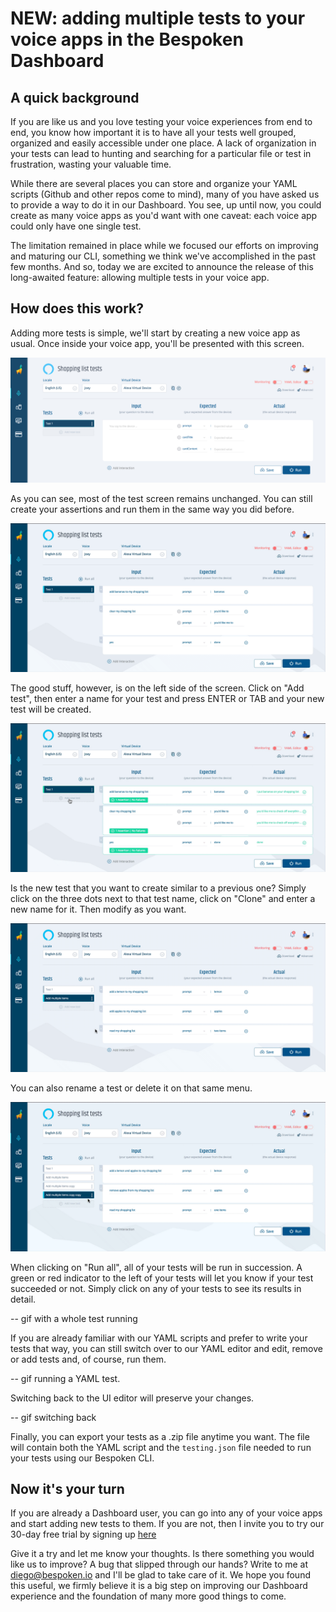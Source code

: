 # NEW: adding multiple tests to your voice apps in the Bespoken Dashboard

## A quick background
If you are like us and you love testing your voice experiences from end to end, you know how important it is to have all your tests well grouped, organized and easily accessible under one place. A lack of organization in your tests can lead to hunting and searching for a particular file or test in frustration, wasting your valuable time.

While there are several places you can store and organize your YAML scripts (Github and other repos come to mind), many of you have asked us to provide a way to do it in our Dashboard. You see, up until now, you could create as many voice apps as you'd want with one caveat: each voice app could only have one single test. 

The limitation remained in place while we focused our efforts on improving and maturing our CLI, something we think we've accomplished in the past few months. And so, today we are excited to announce the release of this long-awaited feature: allowing multiple tests in your voice app.

## How does this work?

Adding more tests is simple, we'll start by creating a new voice app as usual. Once inside your voice app, you'll be presented with this screen.

![Test screen](./images/20200401.png)

As you can see, most of the test screen remains unchanged. You can still create your assertions and run them in the same way you did before.

![One test run](./images/20200402.gif)

The good stuff, however, is on the left side of the screen. Click on "Add test", then enter a name for your test and press ENTER or TAB and your new test will be created.

![Add a test](./images/20200403.gif)

Is the new test that you want to create similar to a previous one? Simply click on the three dots next to that test name, click on "Clone" and enter a new name for it. Then modify as you want.

![Clone a test](./images/20200404.gif)

You can also rename a test or delete it on that same menu.

![Clone a test](./images/20200405.gif)

When clicking on "Run all", all of your tests will be run in succession. A green or red indicator to the left of your tests will let you know if your test succeeded or not. Simply click on any of your tests to see its results in detail.

-- gif with a whole test running

If you are already familiar with our YAML scripts and prefer to write your tests that way, you can still switch over to our YAML editor and edit, remove or add tests and, of course, run them. 

-- gif running a YAML test.

Switching back to the UI editor will preserve your changes. 

-- gif switching back

Finally, you can export your tests as a .zip file anytime you want. The file will contain both the YAML script and the `testing.json` file needed to run your tests using our Bespoken CLI.

## Now it's your turn
If you are already a Dashboard user, you can go into any of your voice apps and start adding new tests to them. If you are not, then I invite you to try our 30-day free trial by signing up [here](https://apps.bespoken.io)

Give it a try and let me know your thoughts. Is there something you would like us to improve? A bug that slipped through our hands? Write to me at diego@bespoken.io and I'll be glad to take care of it. We hope you found this useful, we firmly believe it is a big step on improving our Dashboard experience and the foundation of many more good things to come.
